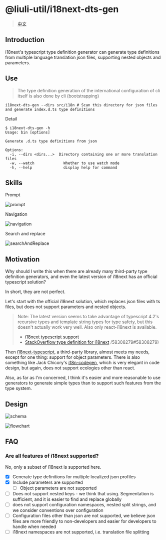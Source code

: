 # @liuli-util/i18next-dts-gen

> [中文](https://github.com/rxliuli/liuli-tools/blob/master/libs/i18next-dts-gen/README.ZH_CN.md)

## Introduction

i18next's typescript type definition generator can generate type definitions from multiple language translation json files, supporting nested objects and parameters.

## Use

> The type definition generation of the international configuration of cli itself is also done by cli (bootstrapping)

```shell
i18next-dts-gen --dirs src/i18n # Scan this directory for json files and generate index.d.ts type definitions
```

Detail

```shell
$ i18next-dts-gen -h
Usage: bin [options]

Generate .d.ts type definitions from json

Options:
  -i, --dirs <dirs...>  Directory containing one or more translation files
  -w, --watch             Whether to use watch mode
  -h, --help              display help for command
```

## Skills

Prompt

![prompt](https://github.com/rxliuli/liuli-tools/raw/master/libs/i18next-dts-gen/assets/prompt.gif)

Navigation

![navigation](https://github.com/rxliuli/liuli-tools/raw/master/libs/i18next-dts-gen/assets/navigation.gif)

Search and replace

![searchAndReplace](https://github.com/rxliuli/liuli-tools/raw/master/libs/i18next-dts-gen/assets/searchAndReplace.gif)

## Motivation

Why should I write this when there are already many third-party type definition generators, and even the latest version of i18next has an official typescript solution?

In short, they are not perfect.

Let's start with the official i18next solution, which replaces json files with ts files, but does not support parameters and nested objects.

> Note: The latest version seems to take advantage of typescript 4.2's recursive types and template string types for type safety, but this doesn't actually work very well. Also only react-i18next is available.
>
> - [i18next typescript support](https://react.i18next.com/latest/typescript)
> - [StackOverflow type definition for i18next](https://stackoverflow.com/questions/58277973/how-to-type-check-i18n-dictionaries-with-typescript) /58308279#58308279)

Then [i18next-typescript](https://github.com/LFDM/i18next-typescript), a third-party library, almost meets my needs, except for one thing: support for object parameters. There is also something like Jack Chicory's [i18n-codegen](https://github.com/Jack-Works/i18n-codegen), which is very elegant in code design, but again, does not support ecologies other than react.

Also, as far as I'm concerned, I think it's easier and more reasonable to use generators to generate simple types than to support such features from the type system.

## Design

![schema](https://github.com/rxliuli/liuli-tools/raw/master/libs/i18next-dts-gen/assets/schema.drawio.svg)

![flowchart](https://github.com/rxliuli/liuli-tools/raw/master/libs/i18next-dts-gen/assets/flowchart.drawio.svg)

## FAQ

### Are all features of i18next supported?

No, only a subset of i18next is supported here.

- [x] Generate type definitions for multiple localized json profiles
- [x] Include parameters are supported
  - [ ] Object parameters are not supported
- [ ] Does not support nested keys - we think that using. Segmentation is sufficient, and it is easier to find and replace globally
- [ ] does not support configuration namespaces, nested split strings, and we consider conventions over configuration
- [ ] Configuration files other than json are not supported, we believe json files are more friendly to non-developers and easier for developers to handle when needed
- [ ] i18next namespaces are not supported, i.e. translation file splitting
